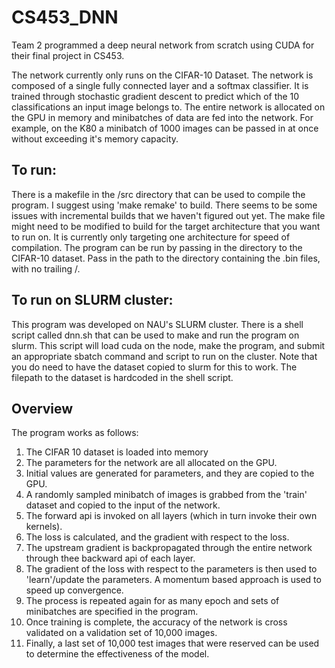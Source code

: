 # CS453_DNN
Team 2 programmed a deep neural network from scratch using CUDA for their final project in CS453.

The network currently only runs on the CIFAR-10 Dataset. The network is composed of a single fully connected layer and a softmax classifier. It is trained through stochastic gradient descent to predict which of the 10 classifications an input image belongs to. The entire network is allocated on the GPU in memory and minibatches of data are fed into the network. For example, on the K80 a minibatch of 1000 images can be passed in at once without exceeding it's memory capacity.

## To run:
There is a makefile in the /src directory that can be used to compile the program. I suggest using 'make remake' to build. There seems to be some issues with incremental builds that we haven't figured out yet. The make file might need to be modified to build for the target architecture that you want to run on. It is currently only targeting one architecture for speed of compilation.
The program can be run by passing in the directory to the CIFAR-10 dataset. Pass in the path to the directory containing the .bin files, with no trailing /.

## To run on SLURM cluster:
This program was developed on NAU's SLURM cluster. There is a shell script called dnn.sh that can be used to make and run the program on slurm. This script will load cuda on the node, make the program, and submit an appropriate sbatch command and script to run on the cluster. Note that you do need to have the dataset copied to slurm for this to work. The filepath to the dataset is hardcoded in the shell script.

## Overview
The program works as follows:
1. The CIFAR 10 dataset is loaded into memory
2. The parameters for the network are all allocated on the GPU.
3. Initial values are generated for parameters, and they are copied to the GPU.
4. A randomly sampled minibatch of images is grabbed from the 'train' dataset and copied to the input of the network.
5. The forward api is invoked on all layers (which in turn invoke their own kernels).
6. The loss is calculated, and the gradient with respect to the loss.
7. The upstream gradient is backpropagated through the entire network through thee backward api of each layer.
8. The gradient of the loss with respect to the parameters is then used to 'learn'/update the parameters. A momentum based approach is used to speed up convergence.
9. The process is repeated again for as many epoch and sets of minibatches are specified in the program.
10. Once training is complete, the accuracy of the network is cross validated on a validation set of 10,000 images.
11. Finally, a last set of 10,000 test images that were reserved can be used to determine the effectiveness of the model.
